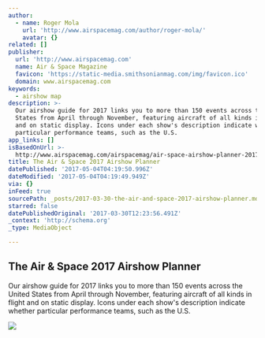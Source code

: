 ```yaml
---
author:
  - name: Roger Mola
    url: 'http://www.airspacemag.com/author/roger-mola/'
    avatar: {}
related: []
publisher:
  url: 'http://www.airspacemag.com'
  name: Air & Space Magazine
  favicon: 'https://static-media.smithsonianmag.com/img/favicon.ico'
  domain: www.airspacemag.com
keywords:
  - airshow map
description: >-
  Our airshow guide for 2017 links you to more than 150 events across the United
  States from April through November, featuring aircraft of all kinds in flight
  and on static display. Icons under each show's description indicate whether
  particular performance teams, such as the U.S.
app_links: []
isBasedOnUrl: >-
  http://www.airspacemag.com/airspacemag/air-space-airshow-planner-2017-180962685/
title: The Air & Space 2017 Airshow Planner
datePublished: '2017-05-04T04:19:50.996Z'
dateModified: '2017-05-04T04:19:49.949Z'
via: {}
inFeed: true
sourcePath: _posts/2017-03-30-the-air-and-space-2017-airshow-planner.md
starred: false
datePublishedOriginal: '2017-03-30T12:23:56.491Z'
_context: 'http://schema.org'
_type: MediaObject

---
```

<article style=""><h1>The Air &amp; Space 2017 Airshow Planner</h1><p>Our airshow guide for 2017 links you to more than 150 events across the United States from April through November, featuring aircraft of all kinds in flight and on static display. Icons under each show's description indicate whether particular performance teams, such as the U.S.</p><img src="https://thumbs-media.smithsonianmag.com/filer/42/df/42df8dfe-1563-482d-8a28-24888b064eae/2017_photo_option_4.jpg__1072x720_q85_crop.jpg" /></article>